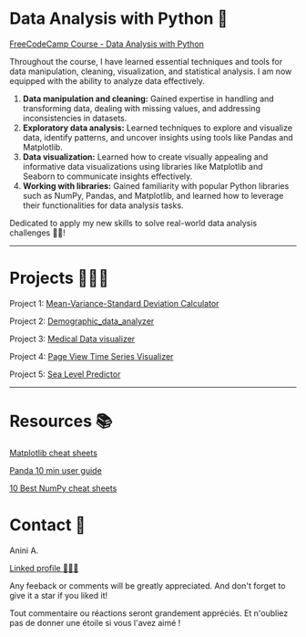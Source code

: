 # Data Analysis with Python 🐍
[FreeCodeCamp Course - Data Analysis with Python](
https://www.freecodecamp.org/learn/data-analysis-with-python/)

Throughout the course, I have learned essential techniques and tools for data manipulation, cleaning, visualization, and statistical analysis. I am now equipped with the ability to analyze data effectively.

1. **Data manipulation and cleaning:** Gained expertise in handling and transforming data, dealing with missing values, and addressing inconsistencies in datasets.
2. **Exploratory data analysis:** Learned techniques to explore and visualize data, identify patterns, and uncover insights using tools like Pandas and Matplotlib.
3. **Data visualization:** Learned how to create visually appealing and informative data visualizations using libraries like Matplotlib and Seaborn to communicate insights effectively.
4. **Working with libraries:** Gained familiarity with popular Python libraries such as NumPy, Pandas, and Matplotlib, and learned how to leverage their functionalities for data analysis tasks.

Dedicated to apply my new skills to solve real-world data analysis challenges 💪🏽! 

<hr>

# Projects 👨🏾‍💻

Project 1: [Mean-Variance-Standard Deviation Calculator](https://github.com/Anini-A/data-analysis-with-python/blob/main/Mean-Variance-Standard%20Deviation%20Calculator.ipynb)

Project 2: [Demographic_data_analyzer](https://github.com/Anini-A/data-analysis-with-python/blob/main/Demographic/Demographic%20data%20analyzer.ipynb)

Project 3: [Medical Data visualizer](https://github.com/Anini-A/data-analysis-with-python/blob/main/Medical%20Data/Medical%20Data%20Visualizer.ipynb)  

Project 4: [Page View Time Series Visualizer](https://github.com/Anini-A/data-analysis-with-python/blob/main/Page%20View%20Time%20Series/Page%20View%20Time%20Series%20Visualizer.ipynb)

Project 5: [Sea Level Predictor](https://github.com/Anini-A/data-analysis-with-python/blob/main/Sea%20Level/Sea%20Level%20Predictor.ipynb)

<hr>

# Resources 📚

[Matplotlib cheat sheets ](https://matplotlib.org/cheatsheets/)

[Panda 10 min user guide](http://pandas.pydata.org/docs/user_guide/10min.html)

[10 Best NumPy cheat sheets](https://www.kaggle.com/getting-started/255139)

# Contact 🪪

Anini A.

[Linked profile 👨🏾‍🦲](https://www.linkedin.com/in/anini-amoakon)

Any feeback or comments will be greatly appreciated. And don't forget to give it a star if you liked it! 

Tout commentaire ou réactions seront grandement appréciés. Et n'oubliez pas de donner une étoile si vous l'avez aimé ! 
